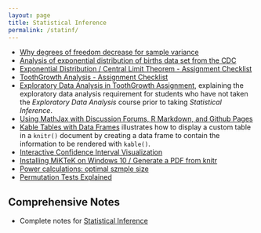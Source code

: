 ```yaml
---
layout: page
title: Statistical Inference
permalink: /statinf/
---
```


- [Why degrees of freedom decrease for sample variance](https://github.com/Manu58/bias/blob/master/bias.pdf)
- [Analysis of exponential distribution of births data set from the CDC](https://gist.github.com/ProgramErgoSum/5316008387746fcd84de)
- [Exponential Distribution / Central Limit Theorem - Assignment Checklist](https://github.com/lgreski/datasciencectacontent/blob/master/markdown/statinf-expDistChecklist.md)
- [ToothGrowth Analysis - Assignment Checklist](https://github.com/lgreski/datasciencectacontent/blob/master/markdown/ToothGrowthChecklist.md)
- [Exploratory Data Analysis in ToothGrowth Assignment](https://github.com/lgreski/datasciencectacontent/blob/master/markdown/edaInToothGrowthAnalysis.md), explaining the exploratory data analysis requirement for students who have not taken the *Exploratory Data Analysis* course prior to taking *Statistical Inference*. 
- [Using MathJax with Discussion Forums, R Markdown, and Github Pages](https://github.com/lgreski/datasciencectacontent/blob/master/markdown/mathjaxWithGithubMarkdown.md)
- [Kable Tables with Data Frames](https://github.com/lgreski/datasciencectacontent/blob/master/markdown/kableDataFrameTable.md) illustrates how to display a custom table in a `knitr()` document by creating a data frame to contain the information to be rendered with `kable()`.
- [Interactive Confidence Interval Visualization](https://github.com/amcadie/interactive_CI)
- [Installing MiKTeK on Windows 10 / Generate a PDF from knitr](https://github.com/lgreski/datasciencectacontent/blob/master/markdown/statinf-generatePDF.md)
- [Power calculations: optimal szmple size](https://github.com/lgreski/datasciencectacontent/blob/master/markdown/statinf-optimalSampleSize.md)
- [Permutation Tests Explained](https://github.com/lgreski/datasciencectacontent/blob/master/markdown/statinf-permutationTests.md)

## Comprehensive Notes

- Complete notes for [Statistical Inference](http://sux13.github.io/DataScienceSpCourseNotes/)
